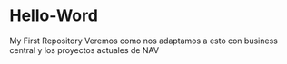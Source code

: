 # Hello-Word
My First Repository
Veremos como nos adaptamos a esto con business central
y los proyectos actuales de NAV
